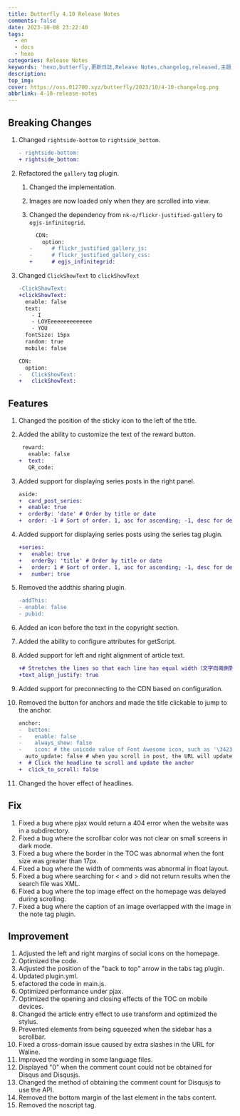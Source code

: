```yaml
---
title: Butterfly 4.10 Release Notes
comments: false
date: 2023-10-08 23:22:40
tags:
  - en
  - docs
  - hexo
categories: Release Notes
keywords: 'hexo,butterfly,更新日誌,Release Notes,changelog,released,主題,doc,教程,文件'
description:
top_img:
cover: https://oss.012700.xyz/butterfly/2023/10/4-10-changelog.png
abbrlink: 4-10-release-notes
---
```




## Breaking Changes
1. Changed `rightside-bottom` to `rightside_bottom`.

    ```diff
    - rightside-bottom:
    + rightside_bottom:
    ```

1. Refactored the `gallery` tag plugin.
   1. Changed the implementation.
   2. Images are now loaded only when they are scrolled into view.
   3. Changed the dependency from `nk-o/flickr-justified-gallery` to `egjs-infinitegrid`.

      ```diff
        CDN:
          option:
      -      # flickr_justified_gallery_js:
      -      # flickr_justified_gallery_css:
      +      # egjs_infinitegrid:
      ```

3. Changed `ClickShowText` to `clickShowText`

   ```DIFF
   -ClickShowText:
   +clickShowText:
     enable: false
     text:
       - I
       - LOVEeeeeeeeeeeeee
       - YOU
     fontSize: 15px
     random: true
     mobile: false
   
   CDN:
     option:
   -   ClickShowText:
   +   clickShowText:
   ```

   

## Features

1. Changed the position of the sticky icon to the left of the title.

2. Added the ability to customize the text of the reward button.

   ```diff
    reward:
      enable: false
   +  text:
      QR_code:
   ```
   
3. Added support for displaying series posts in the right panel.
   ```diff
   aside:
   +  card_post_series:
   +  enable: true
   +  orderBy: 'date' # Order by title or date
   +  order: -1 # Sort of order. 1, asc for ascending; -1, desc for descending
   ```
   
4. Added support for displaying series posts using the series tag plugin.
   ```diff
   +series:
   +   enable: true
   +   orderBy: 'title' # Order by title or date
   +   order: 1 # Sort of order. 1, asc for ascending; -1, desc for descending
   +   number: true
   ```
   
5. Removed the addthis sharing plugin.
   ```diff
   -addThis:
   - enable: false
   - pubid:
   ```
   
6. Added an icon before the text in the copyright section.

7. Added the ability to configure attributes for getScript.

8. Added support for left and right alignment of article text.

   ```diff
   +# Stretches the lines so that each line has equal width（文字向兩側對齊，對最後一行無效）
   +text_align_justify: true
   ```

9.  Added support for preconnecting to the CDN based on configuration.

10. Removed the button for anchors and made the title clickable to jump to the anchor.
    ```diff
    anchor:
    -  button:
    -    enable: false
    -    always_show: false
    -    icon: # the unicode value of Font Awesome icon, such as '\3423'
      auto_update: false # when you scroll in post, the URL will update according to header id.
    +  # Click the headline to scroll and update the anchor
    +  click_to_scroll: false
    ```

11. Changed the hover effect of headlines.

## Fix
1. Fixed a bug where pjax would return a 404 error when the website was in a subdirectory.
2. Fixed a bug where the scrollbar color was not clear on small screens in dark mode.
3. Fixed a bug where the border in the TOC was abnormal when the font size was greater than 17px.
4. Fixed a bug where the width of comments was abnormal in float layout.
5. Fixed a bug where searching for < and > did not return results when the search file was XML.
6. Fixed a bug where the top image effect on the homepage was delayed during scrolling.
7. Fixed a bug where the caption of an image overlapped with the image in the note tag plugin.

## Improvement
1. Adjusted the left and right margins of social icons on the homepage.
2. Optimized the code.
3. Adjusted the position of the "back to top" arrow in the tabs tag plugin.
4. Updated plugin.yml.
5. efactored the code in main.js.
6. Optimized performance under pjax.
7. Optimized the opening and closing effects of the TOC on mobile devices.
8. Changed the article entry effect to use transform and optimized the stylus.
9. Prevented elements from being squeezed when the sidebar has a scrollbar.
10. Fixed a cross-domain issue caused by extra slashes in the URL for Waline.
11. Improved the wording in some language files.
12. Displayed "0" when the comment count could not be obtained for Disqus and Disqusjs.
13. Changed the method of obtaining the comment count for Disqusjs to use the API.
14. Removed the bottom margin of the last element in the tabs content.
15. Removed the noscript tag.